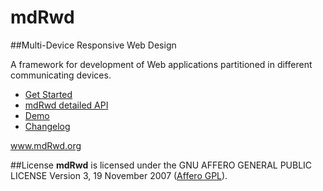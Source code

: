 mdRwd
=====
##Multi-Device Responsive Web Design

A framework for development of Web applications partitioned in different communicating devices.

<ul>
<li><a href="https://github.com/sipy/mdRwd/wiki/Get-Started/">Get Started</a></li>
<li><a href="http://www.mdrwd.org/api/">mdRwd detailed API</a></a></li>
<li><a href="http://www.mdrwd.org/mdRwd/demo/maze/">Demo</a></a></li>
<li><a href="https://github.com/sipy/mdRwd/blob/master/CHANGELOG.md">Changelog</a></a></li>
</ul>

<a href="http://www.mdrwd.org" target="_blank">www.mdRwd.org</a>

##License
<strong>mdRwd</strong> is licensed under the GNU AFFERO GENERAL PUBLIC LICENSE Version 3, 19 November 2007 (<a href="http://www.gnu.org/licenses/agpl-3.0.html">Affero GPL</a>).
